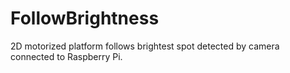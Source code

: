 # FollowBrightness
2D motorized platform follows brightest spot detected by camera connected to Raspberry Pi.
